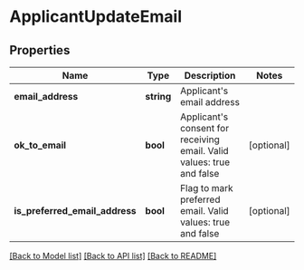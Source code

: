 # ApplicantUpdateEmail

## Properties
Name | Type | Description | Notes
------------ | ------------- | ------------- | -------------
**email_address** | **string** | Applicant&#x27;s email address | 
**ok_to_email** | **bool** | Applicant&#x27;s consent for receiving email. Valid values: true and false | [optional] 
**is_preferred_email_address** | **bool** | Flag to mark preferred email. Valid values: true and false | [optional] 

[[Back to Model list]](../../README.md#documentation-for-models) [[Back to API list]](../../README.md#documentation-for-api-endpoints) [[Back to README]](../../README.md)

